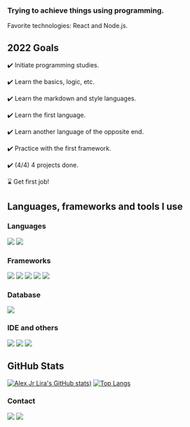 ### Trying to achieve things using programming. 
<p>Favorite technologies: React and Node.js.</p>

## 2022 Goals
<p>✔️ Initiate programming studies.</p>
<p>✔️ Learn the basics, logic, etc.</p>
<p>✔️ Learn the markdown and style languages.</p>
<p>✔️ Learn the first language.</p>
<p>✔️ Learn another language of the opposite end.</p>
<p>✔️ Practice with the first framework.</p>
<p>✔️ (4/4) 4 projects done.</p>
<p>⌛ Get first job!</p>


## Languages, frameworks and tools I use

### <p>Languages</p>

![](https://img.shields.io/badge/JavaScript-323330?style=for-the-badge&logo=javascript&logoColor=F7DF1E)
![](https://img.shields.io/badge/Python-FFD43B?style=for-the-badge&logo=python&logoColor=blue)

### <p> Frameworks</p>
![](https://img.shields.io/badge/React-20232A?style=for-the-badge&logo=react&logoColor=61DAFB)
![](https://img.shields.io/badge/Node.js-339933?style=for-the-badge&logo=nodedotjs&logoColor=white)
![](https://img.shields.io/badge/Vue.js-35495E?style=for-the-badge&logo=vuedotjs&logoColor=4FC08D)
![](https://img.shields.io/badge/Django-092E20?style=for-the-badge&logo=django&logoColor=green)
![](https://img.shields.io/badge/django%20rest-ff1709?style=for-the-badge&logo=django&logoColor=white)

### <p> Database</p>
![](https://img.shields.io/badge/MySQL-005C84?style=for-the-badge&logo=mysql&logoColor=white)

### <p> IDE and others</p>
![](https://img.shields.io/badge/VSCode-0078D4?style=for-the-badge&logo=visual%20studio%20code&logoColor=white)
![](https://img.shields.io/badge/prettier-1A2C34?style=for-the-badge&logo=prettier&logoColor=F7BA3E)
![](https://img.shields.io/badge/GIT-E44C30?style=for-the-badge&logo=git&logoColor=white)


## GitHub Stats
[![Alex Jr Lira's GitHub stats](https://github-readme-stats.vercel.app/api?username=mythsphinx&theme=algolia&show_icons=true))](https://github.com/mythsphinx/github-readme-stats)
[![Top Langs](https://github-readme-stats.vercel.app/api/top-langs/?username=mythsphinx&layout=compact&theme=algolia&show_icons=true)](https://github.com/mythsphinx/github-readme-stats)

### <p>Contact</p>
![](https://img.shields.io/badge/Discord-Myth2743-5865F2?style=for-the-badge&logo=discord&color=5865F2&colorA=black)
<a href="https://www.linkedin.com/in/alex-jr-lira-3a9b53214/" alt="LinkedIn">
  <img src="https://img.shields.io/badge/-Linkedin-0e76a8?style=for-the-badge&logo=Linkedin&logoColor=white&link=https://www.linkedin.com/in/alex-jr-lira-3a9b53214/" /></a>

<!--

![](https://img.shields.io/badge/C%23-239120?style=for-the-badge&logo=c-sharp&logoColor=white)

![](https://img.shields.io/badge/.NET-512BD4?style=for-the-badge&logo=dotnet&logoColor=white)

![](https://img.shields.io/badge/MongoDB-4EA94B?style=for-the-badge&logo=mongodb&logoColor=white)




**MythSphinx/mythsphinx** is a ✨ _special_ ✨ repository because its `README.md` (this file) appears on your GitHub profile.

Here are some ideas to get you started:

- 🔭 I’m currently working on ...
- 🌱 I’m currently learning ...
- 👯 I’m looking to collaborate on ...
- 🤔 I’m looking for help with ...
- 💬 Ask me about ...
- 📫 How to reach me: ...
- 😄 Pronouns: ...
- ⚡ Fun fact: ...
-->
